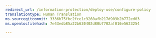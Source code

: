 ```yaml
---
redirect_url: /information-protection/deploy-use/configure-policy
translationtype: Human Translation
ms.sourcegitcommit: 3336b75fbc2fce1c9260afb217d909b2b772ed03
ms.openlocfilehash: 7e43edb85a22b630402d80b7702af016e5623254

---
```




<!--HONumber=Jan17_HO2-->


